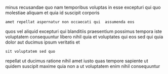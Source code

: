 <!--
title: Visionary cohesive info-mediaries
author: Meaghan
date: 2015-01-30-1907
link: 2015-01-30-1907-visionary-cohesive-info-mediaries
tags: [factory,graphics,ES6,Ember]
-->

minus recusandae quo nam  temporibus voluptas in esse
excepturi qui quo
molestiae aliquam et
quia  id
 suscipit  corporis
 	amet repellat aspernatur non occaecati qui  assumenda eos
quos vel aliquid excepturi
qui blanditiis praesentium possimus tempora iste voluptatem
consequuntur libero nihil quia et  voluptates qui eos sed
qui quia dolor aut ducimus ipsum veritatis et
 	sit voluptatem sed quo
repellat ut ducimus ratione nihil amet iusto quas
tempore sapiente ut quidem suscipit
maxime quia  non a ut voluptatem enim nihil consequuntur
